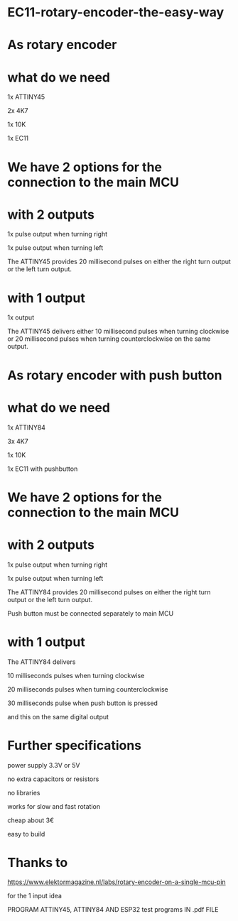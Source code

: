 # EC11-rotary-encoder-the-easy-way

# As rotary encoder

# what do we need

1x	ATTINY45

2x	4K7

1x	10K

1x 	EC11

# We have 2 options for the connection to the main MCU

# with 2 outputs

1x pulse output when turning right

1x pulse output when turning left

The ATTINY45 provides 20 millisecond pulses on either the right turn output or the left turn output.

# with 1 output

1x output

The ATTINY45 delivers either 10 millisecond pulses when turning clockwise or 20 millisecond pulses when turning counterclockwise on the same output.




# As rotary encoder with push button

# what do we need

1x	ATTINY84

3x	4K7

1x	10K

1x 	EC11 with pushbutton

# We have 2 options for the connection to the main MCU

# with 2 outputs

1x pulse output when turning right

1x pulse output when turning left

The ATTINY84 provides 20 millisecond pulses on either the right turn output or the left turn output.

Push button must be connected separately to main MCU

# with 1 output

The ATTINY84 delivers 

10 milliseconds pulses when turning clockwise

20 milliseconds pulses when turning counterclockwise

30 milliseconds pulse when push button is pressed

and this on the same digital output

# Further specifications

power supply 3.3V or 5V

no extra capacitors or resistors

no libraries

works for slow and fast rotation

cheap about 3€

easy to build

# Thanks to

https://www.elektormagazine.nl/labs/rotary-encoder-on-a-single-mcu-pin

for the 1 input idea



PROGRAM ATTINY45, ATTINY84 AND ESP32 test programs IN .pdf FILE
